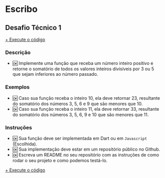 # Escribo

## Desafio Técnico 1

[+ Execute o código](/README.md)

### Descrição

- 🆗 Implemente uma função que receba um número inteiro positivo e retorne o somatório de todos os valores inteiros divisíveis por 3 ou 5 que sejam inferiores ao número passado.

### Exemplos

- 🆗 Caso sua função receba o inteiro 10, ela deve retornar 23, resultante do somatório dos números 3, 5, 6 e 9 que são menores que 10.
- 🆗 Caso sua função receba o inteiro 11, ela deve retornar 33, resultante do somatório dos números 3, 5, 6, 9 e 10 que são menores que 11.

### Instruções

- 🆗 Sua função deve ser implementada em Dart ou em `Javascript` (Escolhida).
- 🆗 Sua implementação deve estar em um repositório público no Github.
- 🆗 Escreva um README no seu repositório com as instruções de como rodar o seu projeto e como podemos testá-lo.

[+ Execute o código](/README.md)
